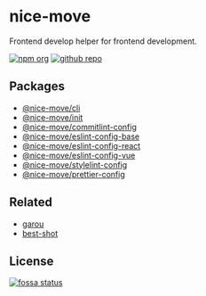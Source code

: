 # nice-move

Frontend develop helper for frontend development.

[![npm org][npm-badge]][npm-link]
[![github repo][github-badge]][github-link]

## Packages

- [@nice-move/cli](./packages/cli/)
- [@nice-move/init](./packages/init/)
- [@nice-move/commitlint-config](./packages/commitlint-config/)
- [@nice-move/eslint-config-base](./packages/eslint-config-base/)
- [@nice-move/eslint-config-react](./packages/eslint-config-react/)
- [@nice-move/eslint-config-vue](./packages/eslint-config-vue/)
- [@nice-move/stylelint-config](./packages/stylelint-config/)
- [@nice-move/prettier-config](./packages/prettier-config/)

## Related

- [garou](https://github.com/nice-move/garou)
- [best-shot](https://github.com/best-shot/best-shot)

## License

[![fossa status][fossa-badge]][fossa-link]

[npm-badge]: https://img.shields.io/badge/npm-nice--move-blue.svg?logo=npm&style=flat-square
[npm-link]: https://www.npmjs.com/org/nice-move
[github-badge]: https://img.shields.io/github/license/airkro/nice-move.svg?logo=github&style=flat-square
[github-link]: https://github.com/nice-move/nice-move
[fossa-badge]: https://app.fossa.com/api/projects/git%2Bgithub.com%2Fairkro%2Fnice-move.svg?type=large
[fossa-link]: https://app.fossa.com/projects/git%2Bgithub.com%2Fairkro%2Fnice-move?ref=badge_large
